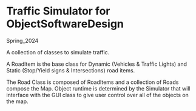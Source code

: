 # Traffic Simulator for ObjectSoftwareDesign
Spring_2024

A collection of classes to simulate traffic. 

A RoadItem is the base class for Dynamic (Vehicles & Traffic Lights) and Static (Stop/Yield signs & Intersections) road items.

The Road Class is composed of RoadItems and a collection of Roads compose the Map. Object runtime is determined by the Simulator that will interface with the GUI class to give user control over all of the objects on the map.
